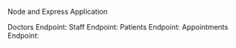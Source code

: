Node and Express Application 

Doctors Endpoint: 
Staff Endpoint: 
Patients Endpoint: 
Appointments Endpoint: 

